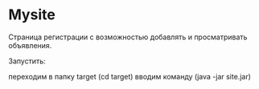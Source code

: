 # Mysite
Cтраница регистрации с возможностью добавлять и просматривать объявления.

Запустить:

переходим в папку target (cd target)
вводим команду (java -jar site.jar)
